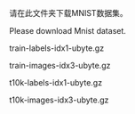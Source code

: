 请在此文件夹下载MNIST数据集。

Please download Mnist dataset.


train-labels-idx1-ubyte.gz

train-images-idx3-ubyte.gz

t10k-labels-idx1-ubyte.gz

t10k-images-idx3-ubyte.gz
